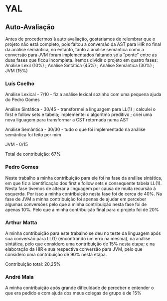 # YAL

## Auto-Avaliação

Antes de procedermos à auto avaliação, gostariamos de relembrar que o projeto não está completo, pois faltou a conversão da AST para HIR no final da análise semântica, no entanto, tanto a análise semântica como a conversão para JVM foram implementados faltando só a "ponte" entre as duas fases que ficou incompleta.
Iremos dividir o projeto em quatro fases: Análise Lexil (10%) ; Análise Sintática (45%) ; Análise Semântica (30%) ; JVM (15%)

### Luís Coelho

Análise Lexical - 7/10 - fiz a análise lexical sozinho com uma pequena ajuda do Pedro Gomes

Análise Sintática - 30/45 - transformei a linguagem para LL(1) ; calculei o first e follow sets e tabela; implementei o algoritmo preditivo ; criei uma nova liguagem para transformar a CST retornada numa AST

Análise Semântica - 30/30 - tudo o que foi implementado na análise semântica foi feito por mim

JVM - 0/15

Total de contribuição: 67%

### Pedro Gomes

Neste trabalho a minha contribuição para ele foi na fase da análise sintática, em que fiz a identificação dos first e follow sets e consequente tabela LL(1). Nesta fase tivemos de alterar a linguagem por causa de muita recursão à esquerda. Por isso a minha contribuição nesta fase foi de cerca de 40%.
Na fase de JVM a minha contribuição foi apenas de ajudar em perceber algumas conversões pelo que a minha contribuição nesta fase foi de apenas 10%.
Pelo que a minha contribuição final para o projeto foi de 20%

### Arthur Matta

A minha contribuição para este trabalho se deu no teste da linguagem após sua conversão para LL(1) (encontrando um erro na mesma), na análise sintática, pelo que considero uma contribuição de 15% nesta etapa; e na elaboração da HIR e sua respectiva conversão para JVM, pelo que  considero uma contribuição de 90% nesta etapa.

Contribuição total: 20,25%


### André Maia

A minha contribuição após grande dificuldade de perceber e entender o que era pedido e com ajuda dos meus colegas de grupo é de 15%
